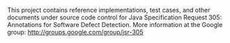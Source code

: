 This project contains reference implementations, test cases, and other documents under source code control for Java Specification Request 305: Annotations for Software Defect Detection. More information at the Google group: http://groups.google.com/group/jsr-305